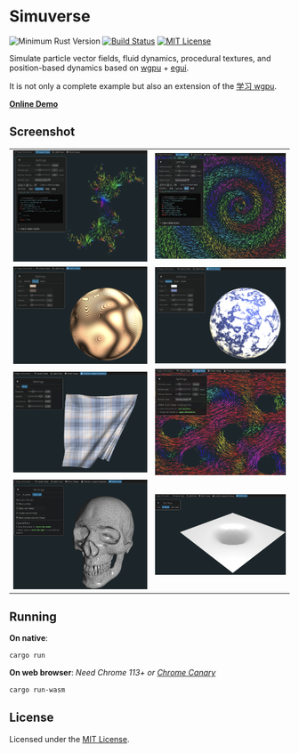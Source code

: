 # Simuverse

![Minimum Rust Version](https://img.shields.io/badge/min%20rust-1.79-green.svg)
[![Build Status](https://github.com/jinleili/simuverse/workflows/CI/badge.svg)](https://github.com/jinleili/simuverse/actions)
[![MIT License](https://img.shields.io/badge/license-MIT-blue.svg)](https://github.com/jinleili/simuverse#license)

Simulate particle vector fields, fluid dynamics, procedural textures, and position-based dynamics based on [wgpu](https://github.com/gfx-rs/wgpu) + [egui](https://github.com/emilk/egui).

It is not only a complete example but also an extension of the [学习 wgpu](https://github.com/jinleili/learn-wgpu-zh).

**[Online Demo](https://jinleili.github.io/learn-wgpu-zh/simuverse)**

## Screenshot

|                                         |                                            |
| --------------------------------------- | ------------------------------------------ |
| ![Julia Set](screenshots/julia_set.png) | ![Spirl](screenshots/spirl.png)            |
| ![Wood](screenshots/wood.png)           | ![Marble](screenshots/marble.png)          |
| ![PBD Cloth](screenshots/cloth.png)     | ![LBM Fluid](screenshots/lbm.png)          |
| ![Load .obj](screenshots/obj.png)       | ![B-Spline animation](screenshots/bsp.png) |

## Running

**On native**:

```sh
cargo run
```

**On web browser**:
_Need Chrome 113+ or [Chrome Canary](https://jinleili.github.io/learn-wgpu-zh/#如何开启浏览器-webgpu-试验功能)_

```sh
cargo run-wasm
```

## License

Licensed under the [MIT License](https://github.com/jinleili/simuverse/blob/main/LICENSE.MIT).
